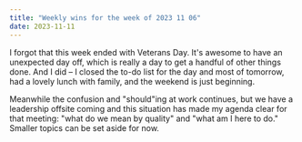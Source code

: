 ```yaml
---
title: "Weekly wins for the week of 2023 11 06"
date: 2023-11-11
---
```


I forgot that this week ended with Veterans Day. It's awesome to have an unexpected day off, which is really a day to get a handful of other things done. And I did – I closed the to-do list for the day and most of tomorrow, had a lovely lunch with family, and the weekend is just beginning.

Meanwhile the confusion and "should"ing at work continues, but we have a leadership offsite coming and this situation has made my agenda clear for that meeting: "what do we mean by quality" and "what am I here to do." Smaller topics can be set aside for now.
